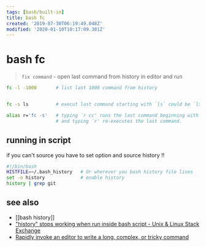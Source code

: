 ```yaml
---
tags: [bash/built-in]
title: bash fc
created: '2019-07-30T06:19:49.048Z'
modified: '2020-01-10T10:17:09.381Z'
---
```


# bash fc
> `fix command` - open last command from history in editor and run

```sh
fc -l -1000       # list last 1000 command from history


fc -s ls          # execut last command starting with `ls` could be `ls -lah`

alias r='fc -s'   # typing `r cc' runs the last command beginning with `cc' 
                  # and typing `r' re-executes the last command.
```


## running in script 
if you can't source you have to set option and source history !!
```sh
#!/bin/bash
HISTFILE=~/.bash_history   # Or wherever you bash history file lives
set -o history             # enable history
history | grep git
```

## see also
- [[bash history]]
- ["history" stops working when run inside bash script - Unix & Linux Stack Exchange](https://unix.stackexchange.com/a/112362/193945)
- [Rapidly invoke an editor to write a long, complex, or tricky command](https://www.commandlinefu.com/commands/view/1446/rapidly-invoke-an-editor-to-write-a-long-complex-or-tricky-command)
